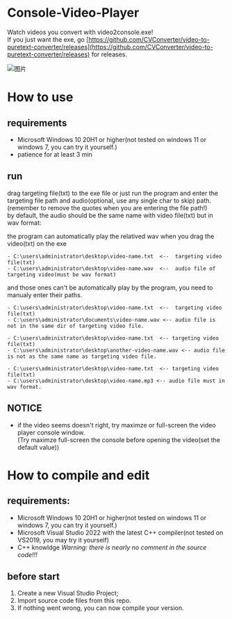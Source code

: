# Console-Video-Player
Watch videos you convert with video2console.exe!  
If you just want the exe, go [https://github.com/CVConverter/video-to-puretext-converter/releases](https://github.com/CVConverter/video-to-puretext-converter/releases) for releases.

![图片](https://user-images.githubusercontent.com/68136140/221356662-92c914b5-cf98-4daf-bd9d-a74ee894127b.png)


# How to use
## requirements
- Microsoft Windows 10 20H1 or higher(not tested on windows 11 or windows 7, you can try it yourself.)
- patience for at least 3 min

## run
drag targeting file(txt) to the exe file or just run the program and enter the targeting file path and audio(optional, use any single char to skip) path.  
(remember to remove the quotes when you are entering the file path!)  
by default, the audio should be the same name with video file(txt) but in wav format:  
  
the program can automatically play the relatived wav when you drag the video(txt) on the exe   
```
- C:\users\administrator\desktop\video-name.txt  <--  targeting video file(txt)
- C:\users\administrator\desktop\video-name.wav  <--  audio file of targeting video(must be wav format)
```
and those ones can't be automatically play by the program, you need to manualy enter their paths.
```
- C:\users\administrator\desktop\video-name.txt  <--  targeting video file(txt)
- C:\users\administrator\documents\video-name.wav <-- audio file is not in the same dir of targeting video file.
```
```
- C:\users\administrator\desktop\video-name.txt  <-- targeting video file(txt)
- C:\users\administrator\desktop\another-video-name.wav <-- audio file is not as the same name as targeting video file.
```
```
- C:\users\administrator\desktop\video-name.txt  <-- targeting video file(txt)
- C:\users\administrator\desktop\video-name.mp3 <-- audio file must in wav format.
```
  
## NOTICE
- if the video seems doesn't right, try maximze or full-screen the video player console window.  
(Try maximze full-screen the console before opening the video(set the default value))  
  
# How to compile and edit
## requirements:  
- Microsoft Windows 10 20H1 or higher(not tested on windows 11 or windows 7, you can try it yourself.)
- Microsoft Visual Studio 2022 with the latest C++ compiler(not tested on VS2019, you may try it yourself)
- C++ knowldge
*Warning: there is nearly no comment in the source code!!!*  
  
## before start
1. Create a new Visual Studio Project;
2. Import source code files from this repo.
3. If nothing went wrong, you can now compile your version.
